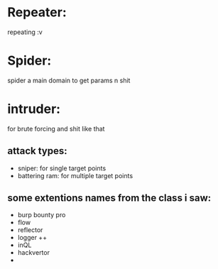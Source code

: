 # Repeater:
repeating :v
# Spider:
spider a main domain to get params n shit 
# intruder: 
for brute forcing and shit like that
## attack types:
- sniper: for single target points
- battering ram: for multiple target points
## some extentions names from the class i saw:
 - burp bounty pro 
 - flow
 - reflector
 - logger ++
 - inQL
 - hackvertor
 - 